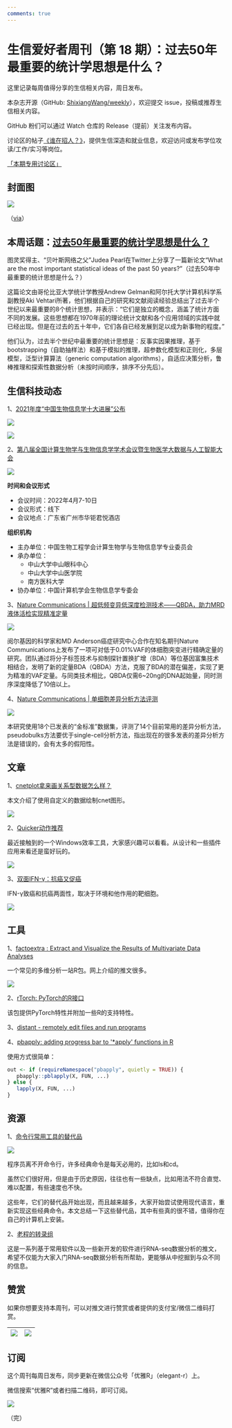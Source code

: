```yaml
---
comments: true
---
```


# 生信爱好者周刊（第 18 期）：过去50年最重要的统计学思想是什么？

这里记录每周值得分享的生信相关内容，周日发布。

本杂志开源（GitHub: [ShixiangWang/weekly](https://github.com/ShixiangWang/weekly)），欢迎提交 issue，投稿或推荐生信相关内容。

GitHub 粉们可以通过 Watch 仓库的 Release（提前）关注发布内容。

讨论区的帖子[《谁在招人？》](https://github.com/ShixiangWang/weekly/issues/2)，提供生信深造和就业信息，欢迎访问或发布学位攻读/工作/实习等岗位。

[「本期专用讨论区」](https://github.com/ShixiangWang/weekly/issues/456)

## 封面图

![](https://gitee.com/ShixiangWang/ImageCollection/raw/master/2022-2-19/1645279725781-iShot2022-02-19%2022.08.24.png)

（[via](https://pixabay.com/zh/photos/animal-puppy-dog-canine-pet-4085255/)）

## 本周话题：[过去50年最重要的统计学思想是什么？](https://mp.weixin.qq.com/s/_FuXZHmwTunEZ1kGgeoRSA)

图灵奖得主、“贝叶斯网络之父”Judea Pearl在Twitter上分享了一篇新论文“What are the most important statistical ideas of the past 50 years?”（过去50年中最重要的统计思想是什么？）

这篇论文由哥伦比亚大学统计学教授Andrew Gelman和阿尔托大学计算机科学系副教授Aki Vehtari所著，他们根据自己的研究和文献阅读经验总结出了过去半个世纪以来最重要的8个统计思想，并表示：“它们是独立的概念，涵盖了统计方面不同的发展。这些思想都在1970年前的理论统计文献和各个应用领域的实践中就已经出现。但是在过去的五十年中，它们各自已经发展到足以成为新事物的程度。”

他们认为，过去半个世纪中最重要的统计思想是：反事实因果推理，基于bootstrapping（自助抽样法）和基于模拟的推理，超参数化模型和正则化，多层模型，泛型计算算法（generic computation algorithms），自适应决策分析，鲁棒推理和探索性数据分析（未按时间顺序，排序不分先后）。

## 生信科技动态

1、[2021年度“中国生物信息学十大进展”公布](https://mp.weixin.qq.com/s/yUPY0XoHHqZb4dJkC7nCUg)


![](https://gitee.com/ShixiangWang/ImageCollection/raw/master/2022-2-19/1645279951685-image.png)

![](https://gitee.com/ShixiangWang/ImageCollection/raw/master/2022-2-19/1645279963729-image.png)


2、[第八届全国计算生物学与生物信息学学术会议暨生物医学大数据与人工智能大会](https://mp.weixin.qq.com/s/Dvg4-UIm2SXRQpbjjikt5g)


![](https://gitee.com/ShixiangWang/ImageCollection/raw/master/2022-2-19/1645280021020-image.png)

**时间和会议形式**

- 会议时间：2022年4月7-10日
- 会议形式：线下
- 会议地点：广东省广州市华钜君悦酒店

**组织机构**

- 主办单位：中国生物工程学会计算生物学与生物信息学专业委员会
- 承办单位：
  - 中山大学中山眼科中心
  - 中山大学中山医学院
  - 南方医科大学
- 协办单位：中国计算机学会生物信息学专委会

3、[Nature Communications | 超低频变异低深度检测技术——QBDA，助力MRD液体活检实现精准定量](https://mp.weixin.qq.com/s/uwM2ANd9BPIVb7jWLkqDig)


![](https://gitee.com/ShixiangWang/ImageCollection/raw/master/2022-2-19/1645280179894-image.png)


阅尔基因的科学家和MD Anderson癌症研究中心合作在知名期刊Nature Communications上发布了一项可对低于0.01%VAF的体细胞突变进行精确定量的研究。团队通过将分子标签技术与抑制探针置换扩增（BDA）等位基因富集技术相结合，发明了新的定量BDA（QBDA）方法，克服了BDA的潜在偏差，实现了更为精准的VAF定量。与同类技术相比，QBDA仅需6~20ng的DNA起始量，同时测序深度降低了10倍以上。 

4、[Nature Communications | 单细胞差异分析方法评测](https://mp.weixin.qq.com/s/dUedBCozMqmpL8ptXmf1HA)


![](https://gitee.com/ShixiangWang/ImageCollection/raw/master/2022-2-19/1645280258712-image.png)

本研究使用18个已发表的“金标准”数据集，评测了14个目前常用的差异分析方法，pseudobulks方法要优于single-cell分析方法，指出现在的很多发表的差异分析方法是错误的，会有太多的假阳性。

## 文章

1、[cnetplot拿来画关系型数据怎么样？](https://mp.weixin.qq.com/s/4fFt0-sjjwa18tG5qoeXHw)

本文介绍了使用自定义的数据绘制cnet图形。


![](https://gitee.com/ShixiangWang/ImageCollection/raw/master/2022-2-19/1645280410378-image.png)

2、[Quicker动作推荐](https://mp.weixin.qq.com/s/dBXkvaoXkYPSnTls1CS41g)

最近接触到的一个Windows效率工具，大家感兴趣可以看看。从设计和一些插件应用来看还是蛮好玩的。


![](https://gitee.com/ShixiangWang/ImageCollection/raw/master/2022-2-19/1645280511440-image.png)

3、[双面IFN-γ：抗癌又促癌](https://mp.weixin.qq.com/s?__biz=Mzg2OTczNjI0OQ==&mid=2247489298&idx=1&sn=0393e0fed1b70de903cbcee19b76ddb7&source=41#wechat_redirect)

IFN-γ致癌和抗癌两面性，取决于环境和他作用的靶细胞。


![](https://gitee.com/ShixiangWang/ImageCollection/raw/master/2022-2-19/1645280666802-image.png)


## 工具

1、[factoextra : Extract and Visualize the Results of Multivariate Data Analyses](https://github.com/kassambara/factoextra)

一个常见的多维分析一站R包。网上介绍的推文很多。

![](https://gitee.com/ShixiangWang/ImageCollection/raw/master/2022-2-19/1645280724741-image.png)

2、[rTorch: PyTorch的R接口](https://github.com/f0nzie/rTorch)

该包提供PyTorch特性并附加一些R的支持特性。

3、[distant - remotely edit files and run programs](https://github.com/chipsenkbeil/distant)

4、[pbapply: adding progress bar to '\*apply' functions in R](https://github.com/psolymos/pbapply)

使用方式很简单：

```r
out <- if (requireNamespace("pbapply", quietly = TRUE)) {
   pbapply::pblapply(X, FUN, ...)
} else {
   lapply(X, FUN, ...)
}
```


## 资源

1、[命令行常用工具的替代品](https://mp.weixin.qq.com/s/gkPbQTyhAHwYrpzJjftJVQ)


![](https://gitee.com/ShixiangWang/ImageCollection/raw/master/2022-2-19/1645281107743-image.png)


程序员离不开命令行，许多经典命令是每天必用的，比如ls和cd。

虽然它们很好用，但是由于历史原因，往往也有一些缺点，比如用法不符合直觉、难以配置，有些速度也不快。

这些年，它们的替代品开始出现，而且越来越多，大家开始尝试使用现代语言，重新实现这些经典命令。本文总结一下这些替代品，其中有些真的很不错，值得你在自己的计算机上安装。

2、[老程的转录组](https://mp.weixin.qq.com/mp/appmsgalbum?action=getalbum&__biz=MzUzMTEwODk0Ng==&scene=1&album_id=1749887454125293572&count=3#wechat_redirect)

这是一系列基于常用软件以及一些新开发的软件进行RNA-seq数据分析的推文，希望不仅能为大家入门RNA-seq数据分析有所帮助，更能够从中挖掘到与众不同的信息。


## 赞赏

如果你想要支持本周刊，可以对推文进行赞赏或者提供的支付宝/微信二维码打赏。

| ![](https://gitee.com/ShixiangWang/ImageCollection/raw/master/png/202109171440597.jpg) | ![](https://gitee.com/ShixiangWang/ImageCollection/raw/master/png/202109171440452.jpg) |
| ------------------------------------------------------------ | ------------------------------------------------------------ |

## 订阅

这个周刊每周日发布，同步更新在微信公众号「优雅R」（elegant-r）上。

微信搜索“优雅R”或者扫描二维码，即可订阅。

![](https://gitee.com/ShixiangWang/ImageCollection/raw/master/png/202109101438292.jpg)

（完）


